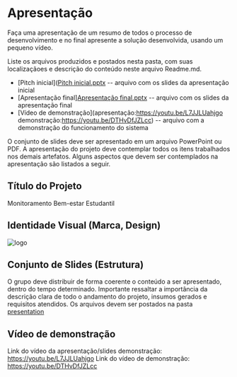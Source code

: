 # Apresentação

Faça uma apresentação de um resumo de todos o processo de desenvolvimento e no final apresente a solução desenvolvida, usando um pequeno vídeo.

Liste os arquivos produzidos e postados nesta pasta, com suas localizaçãoes e descrição do conteúdo neste arquivo Readme.md.


* [Pitch inicial]([Pitch inicial.pptx](https://github.com/user-attachments/files/16046130/Pitch.inicial.pptx) -- arquivo com os slides da apresentação inicial
* [Apresentação final][Apresentação final.pptx](https://github.com/user-attachments/files/16046131/Apresentacao.final.pptx) -- arquivo com os slides da apresentação final
* [Vídeo de demonstração](apresentação:https://youtu.be/L7JJLUahjgo demonstração:https://youtu.be/DTHvDfJZLcc) -- arquivo com a demonstração do funcionamento do sistema

O conjunto de slides deve ser apresentado em um arquivo PowerPoint ou PDF. A apresentação do projeto deve contemplar todos os itens trabalhados nos demais artefatos. Alguns aspectos que devem ser contemplados na apresentação são listados a seguir.

## Título do Projeto

Monitoramento Bem-estar Estudantil

## Identidade Visual (Marca, Design)
![logo](https://github.com/ICEI-PUC-Minas-PMV-SI/pmv-si-2024-1-pe1-t2-monitorbemestarestudantil/assets/161863117/0a4229d4-9ce3-4293-8cad-4dbca7d8cb2b)

## Conjunto de Slides (Estrutura)

O grupo deve distribuir de forma coerente o conteúdo a ser apresentado, dentro do tempo determinado. Importante ressaltar a importância da descrição clara de todo o andamento do projeto, insumos gerados e requisitos atendidos. Os arquivos devem ser postados na pasta [presentation](../presentation)

## Vídeo de demonstração

Link do vídeo da apresentação/slides demonstração: https://youtu.be/L7JJLUahjgo
Link do vídeo de demonstração: https://youtu.be/DTHvDfJZLcc
